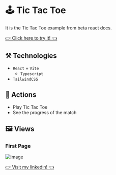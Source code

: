 # 🕹️ Tic Tac Toe
It is the Tic Tac Toe example from beta react docs.

[👉 Click here to try it! 👈](https://tic-tac-toe-kappa-black.vercel.app)

## ⚒️ Technologies
- `React` + `Vite`
	- `Typescript`
- `TailwindCSS`

## 👋 Actions
- Play Tic Tac Toe
- See the progress of the match

## 🖼️ Views

### First Page
![image](https://user-images.githubusercontent.com/62482908/215304296-aa6dfd83-a554-4741-bf18-cf8f87bc02e5.png)

[👉 Visit my linkedin! 👈](https://www.linkedin.com/in/pedr0d1as/)

